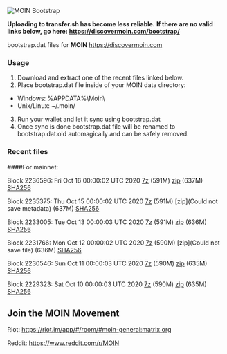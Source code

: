 ![MOIN Bootstrap](https://i.imgur.com/KjM1jMp.jpg)

**Uploading to transfer.sh has become less reliable.**
**If there are no valid links below, go here: https://discovermoin.com/bootstrap/**

bootstrap.dat files for **MOIN** https://discovermoin.com

### Usage

1. Download and extract one of the recent files linked below.
2. Place bootstrap.dat file inside of your MOIN data directory:
 - Windows: %APPDATA%\Moin\
 - Unix/Linux: ~/.moin/
3. Run your wallet and let it sync using bootstrap.dat
4. Once sync is done bootstrap.dat file will be renamed to bootstrap.dat.old automagically and can be safely removed.


### Recent files

####For mainnet:

Block 2236596: Fri Oct 16 00:00:02 UTC 2020 [7z]() (591M) [zip](https://transfer.sh/DA17p/bootstrap.dat.20201016.zip) (637M) [SHA256](https://transfer.sh/13cdJc/sha256.txt)

Block 2235375: Thu Oct 15 00:00:02 UTC 2020 [7z]() (591M) [zip](Could not save metadata) (637M) [SHA256](https://transfer.sh/doJ2M/sha256.txt)

Block 2233005: Tue Oct 13 00:00:03 UTC 2020 [7z]() (591M) [zip]() (636M) [SHA256]()

Block 2231766: Mon Oct 12 00:00:02 UTC 2020 [7z]() (590M) [zip](Could not save file) (636M) [SHA256]()

Block 2230546: Sun Oct 11 00:00:03 UTC 2020 [7z]() (590M) [zip](https://transfer.sh/EILQF/bootstrap.dat.20201011.zip) (635M) [SHA256](https://transfer.sh/XM4If/sha256.txt)

Block 2229323: Sat Oct 10 00:00:03 UTC 2020 [7z]() (590M) [zip]() (635M) [SHA256]()

## Join the MOIN Movement

Riot: https://riot.im/app/#/room/#moin-general:matrix.org

Reddit: https://www.reddit.com/r/MOIN

